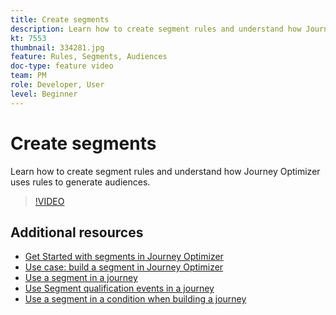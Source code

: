 ```yaml
---
title: Create segments
description: Learn how to create segment rules and understand how Journey Optimizer uses rules to generate audiences.
kt: 7553
thumbnail: 334281.jpg
feature: Rules, Segments, Audiences
doc-type: feature video
team: PM
role: Developer, User
level: Beginner
---
```


# Create segments

Learn how to create segment rules and understand how Journey Optimizer uses rules to generate audiences.

>[!VIDEO](https://video.tv.adobe.com/v/334281?quality=12)

## Additional resources

* [Get Started with segments in Journey Optimizer](https://experienceleague.adobe.com/docs/journey-optimizer/using/segment/about-segments.html)
* [Use case: build a segment in Journey Optimizer](https://experienceleague.adobe.com/docs/journey-optimizer/using/segment/creating-a-segment.html)
* [Use a segment in a journey](https://experienceleague.adobe.com/docs/journey-optimizer/using/orchestrate-journeys/about-journey-building/read-segment.html)
* [Use Segment qualification events in a journey](https://experienceleague.adobe.com/docs/journey-optimizer/using/orchestrate-journeys/about-journey-building/segment-qualification-events.html)
* [Use a segment in a condition when building a journey](https://experienceleague.adobe.com/docs/journey-optimizer/using/orchestrate-journeys/about-journey-building/condition-activity.html?lang=en#using-a-segment)
